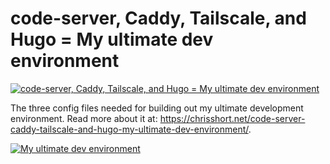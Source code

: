 # code-server, Caddy, Tailscale, and Hugo = My ultimate dev environment

[![code-server, Caddy, Tailscale, and Hugo = My ultimate dev environment](https://shortcdn.com/file/chrisshort/code-server-caddy-tailscale-and-hugo-my-ultimate-dev-environment.webp)](https://chrisshort.net/code-server-caddy-tailscale-and-hugo-my-ultimate-dev-environment/)

The three config files needed for building out my ultimate development environment. Read more about it at: <https://chrisshort.net/code-server-caddy-tailscale-and-hugo-my-ultimate-dev-environment/>.

[![My ultimate dev environment](https://shortcdn.com/file/chrisshort/code-server-app.webp)](https://chrisshort.net/code-server-caddy-tailscale-and-hugo-my-ultimate-dev-environment/)
